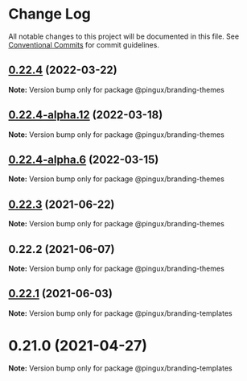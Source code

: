 # Change Log

All notable changes to this project will be documented in this file.
See [Conventional Commits](https://conventionalcommits.org) for commit guidelines.

## [0.22.4](https://gitlab.corp.pingidentity.com/ux/pingux/compare/@pingux/branding-themes@0.22.4-alpha.12...@pingux/branding-themes@0.22.4) (2022-03-22)

**Note:** Version bump only for package @pingux/branding-themes





## [0.22.4-alpha.12](https://gitlab.corp.pingidentity.com/ux/pingux/compare/@pingux/branding-themes@0.22.4-alpha.6...@pingux/branding-themes@0.22.4-alpha.12) (2022-03-18)

**Note:** Version bump only for package @pingux/branding-themes





## [0.22.4-alpha.6](https://gitlab.corp.pingidentity.com/ux/pingux/compare/@pingux/branding-themes@0.22.3...@pingux/branding-themes@0.22.4-alpha.6) (2022-03-15)

**Note:** Version bump only for package @pingux/branding-themes





## [0.22.3](https://gitlab.corp.pingidentity.com/ux/pingux/compare/@pingux/branding-themes@0.22.2...@pingux/branding-themes@0.22.3) (2021-06-22)

**Note:** Version bump only for package @pingux/branding-themes





## 0.22.2 (2021-06-07)

**Note:** Version bump only for package @pingux/branding-themes





## [0.22.1](https://gitlab.corp.pingidentity.com/ux/pingux/compare/@pingux/branding-templates@0.22.0...@pingux/branding-templates@0.22.1) (2021-06-03)

**Note:** Version bump only for package @pingux/branding-templates





# 0.21.0 (2021-04-27)

**Note:** Version bump only for package @pingux/branding-templates
